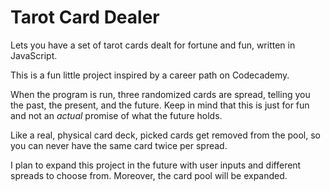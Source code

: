 # Tarot Card Dealer
Lets you have a set of tarot cards dealt for fortune and fun, written in JavaScript.

This is a fun little project inspired by a career path on Codecademy.

When the program is run, three randomized cards are spread, telling you the past, the present, and the future. Keep in mind that this is just for fun and not an *actual* promise of what the future holds.

Like a real, physical card deck, picked cards get removed from the pool, so you can never have the same card twice per spread.

I plan to expand this project in the future with user inputs and different spreads to choose from. Moreover, the card pool will be expanded.
